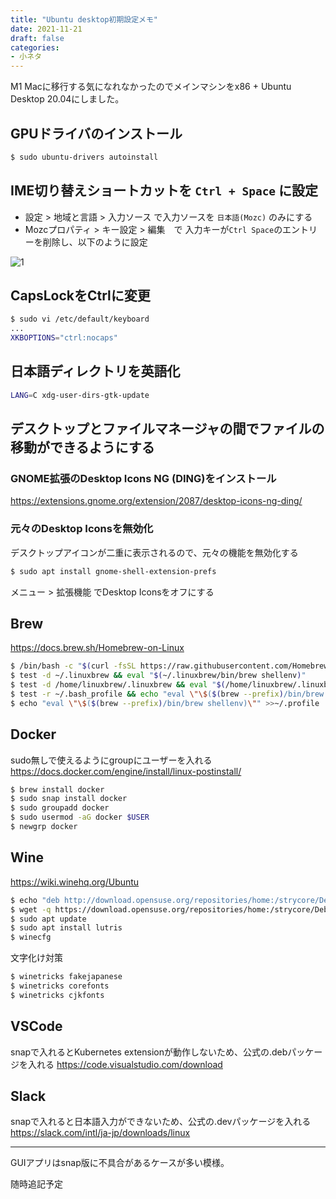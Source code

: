 ```yaml
---
title: "Ubuntu desktop初期設定メモ"
date: 2021-11-21
draft: false
categories:
- 小ネタ
---
```


M1 Macに移行する気になれなかったのでメインマシンをx86 + Ubuntu Desktop 20.04にしました。  

## GPUドライバのインストール

```sh
$ sudo ubuntu-drivers autoinstall
```

## IME切り替えショートカットを `Ctrl + Space` に設定

- 設定 > 地域と言語 > 入力ソース で入力ソースを `日本語(Mozc)` のみにする
- Mozcプロパティ > キー設定 > 編集　で 入力キーが`Ctrl Space`のエントリーを削除し、以下のように設定

![1](/images/ubuntu-desktop-config/mozc.png)

## CapsLockをCtrlに変更

```sh
$ sudo vi /etc/default/keyboard
...
XKBOPTIONS="ctrl:nocaps"
```

## 日本語ディレクトリを英語化

```sh
LANG=C xdg-user-dirs-gtk-update
```

## デスクトップとファイルマネージャの間でファイルの移動ができるようにする

### GNOME拡張のDesktop Icons NG (DING)をインストール
https://extensions.gnome.org/extension/2087/desktop-icons-ng-ding/

### 元々のDesktop Iconsを無効化
デスクトップアイコンが二重に表示されるので、元々の機能を無効化する

```sh
$ sudo apt install gnome-shell-extension-prefs
```

メニュー > 拡張機能 でDesktop Iconsをオフにする

## Brew
https://docs.brew.sh/Homebrew-on-Linux

```sh
$ /bin/bash -c "$(curl -fsSL https://raw.githubusercontent.com/Homebrew/install/HEAD/install.sh)"
$ test -d ~/.linuxbrew && eval "$(~/.linuxbrew/bin/brew shellenv)"
$ test -d /home/linuxbrew/.linuxbrew && eval "$(/home/linuxbrew/.linuxbrew/bin/brew shellenv)"
$ test -r ~/.bash_profile && echo "eval \"\$($(brew --prefix)/bin/brew shellenv)\"" >>~/.bash_profile
$ echo "eval \"\$($(brew --prefix)/bin/brew shellenv)\"" >>~/.profile
```

## Docker

sudo無しで使えるようにgroupにユーザーを入れる  
https://docs.docker.com/engine/install/linux-postinstall/

```sh
$ brew install docker
$ sudo snap install docker
$ sudo groupadd docker
$ sudo usermod -aG docker $USER
$ newgrp docker 
```
## Wine

https://wiki.winehq.org/Ubuntu

```sh
$ echo "deb http://download.opensuse.org/repositories/home:/strycore/Debian_11/ ./" | sudo tee /etc/apt/sources.list.d/lutris.list
$ wget -q https://download.opensuse.org/repositories/home:/strycore/Debian_11/Release.key -O- | sudo apt-key add -
$ sudo apt update
$ sudo apt install lutris
$ winecfg
```

文字化け対策

```sh
$ winetricks fakejapanese
$ winetricks corefonts
$ winetricks cjkfonts
```

## VSCode

snapで入れるとKubernetes extensionが動作しないため、公式の.debパッケージを入れる
https://code.visualstudio.com/download

## Slack

snapで入れると日本語入力ができないため、公式の.devパッケージを入れる
https://slack.com/intl/ja-jp/downloads/linux

---

GUIアプリはsnap版に不具合があるケースが多い模様。

随時追記予定
